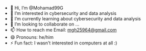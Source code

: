 - 👋 Hi, I’m @Mohamad99G
- 👀 I’m interested in cybersecurity and data analysis
- 🌱 I’m currently learning about cybersecurity and data analysis
- 💞️ I’m looking to collaborate on ...
- 📫 How to reach me Email: mgh25964@gmail.com
- 😄 Pronouns: he/him
- ⚡ Fun fact: I wasn't interested in computers at all :)

<!---
Mohamad99G/Mohamad99G is a ✨ special ✨ repository because its `README.md` (this file) appears on your GitHub profile.
You can click the Preview link to take a look at your changes.
--->
